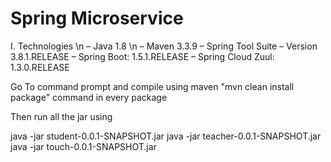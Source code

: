 # Spring Microservice

I. Technologies \n
– Java 1.8 \n
– Maven 3.3.9
– Spring Tool Suite – Version 3.8.1.RELEASE
– Spring Boot: 1.5.1.RELEASE
– Spring Cloud Zuul: 1.3.0.RELEASE

Go To command prompt and compile using maven
"mvn clean install package" command in every package

Then run all the jar using 

java -jar student-0.0.1-SNAPSHOT.jar
java -jar teacher-0.0.1-SNAPSHOT.jar
java -jar touch-0.0.1-SNAPSHOT.jar
